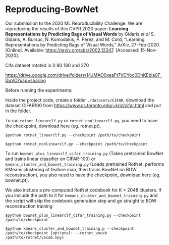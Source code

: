 # Reproducing-BowNet
Our submission to the 2020 ML Reproducibility Challenge. We are reproducing the results of this CVPR 2020 paper:
**Learning Representations by Predicting Bags of Visual Words** by Gidaris _et al_
S. Gidaris, A. Bursuc, N. Komodakis, P. Pérez, and M. Cord, “Learning Representations by Predicting Bags of Visual Words,” ArXiv, 27-Feb-2020. [Online]. Available: https://arxiv.org/abs/2002.12247. [Accessed: 15-Nov-2020]. 


Cifa dataset rotated in 0 90 180 and 270

https://drive.google.com/drive/folders/14JMAO0xeaFt7VCYoc0DhKEbia0F_GuVO?usp=sharing

Before running the experiments:

Inside the project code, create a folder `./datasets/CIFAR`, download the dataset CIFAR100 from https://www.cs.toronto.edu/~kriz/cifar.html and put in the folder.

To run `rotnet_linearclf.py` or `rotnet_nonlinearclf.py`, you need to have the checkpoint, download here (eg. rotnet.pt).

`$python rotnet_linearclf.py --checkpoint /path/to/checkpoint`

`$python rotnet_nonlinearclf.py --checkpoint /path/to/checkpoint`

To run `bownet_plus_linearclf_cifar_training.py` (Takes pretrained BowNet and trains linear classifier on CIFAR-100) or `kmeans_cluster_and_bownet_training.py` (Loads pretrained RotNet, performs KMeans clustering of feature map, then trains BowNet on BOW reconstruction), you also need to have the checkpoint, download here (eg. bownet.pt). 

We also include a pre-computed RotNet codebook for K = 2048 clusters. If you include the path to it for `kmeans_cluster_and_bownet_training.py` and the script will skip the codebook generation step and go straight to BOW reconstruction training

`$python bownet_plus_linearclf_cifar_training.py --checkpoint /path/to/checkpoint`

`$python kmeans_cluster_and_bownet_training.p --checkpoint /path/to/checkpoint [optional: --rotnet_vocab /path/to/rotnet/vocab.npy]`
